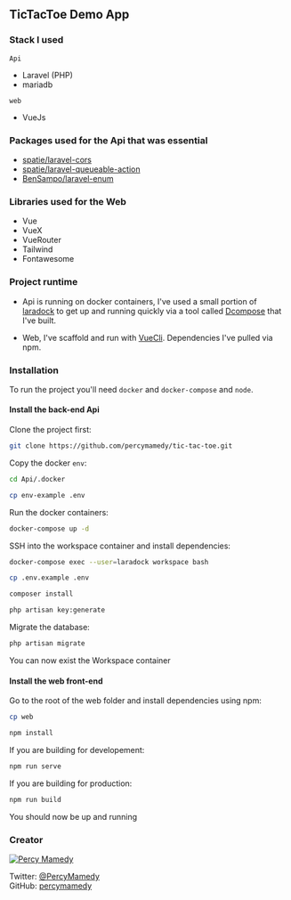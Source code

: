 ## TicTacToe Demo App

### Stack I used

``Api``
- Laravel (PHP)
- mariadb

```web```
- VueJs

### Packages used for the Api that was essential

- [spatie/laravel-cors](https://github.com/spatie/laravel-cors)
- [spatie/laravel-queueable-action](https://github.com/spatie/laravel-queueable-action)
- [BenSampo/laravel-enum](https://github.com/bensampo/laravel-enum)

### Libraries used for the Web

- Vue
- VueX
- VueRouter
- Tailwind
- Fontawesome

### Project runtime

- Api is running on docker containers, I've used a small portion 
of [laradock](https://github.com/LaraDock/laradock) to get up and running quickly via a tool
called [Dcompose](https://github.com/percymamedy/Dcompose) that I've built.

- Web, I've scaffold and run with [VueCli](https://cli.vuejs.org/). Dependencies I've pulled
via npm.

### Installation

To run the project you'll need ```docker``` and ```docker-compose``` and ```node```.

#### Install the back-end Api

Clone the project first:

```bash
git clone https://github.com/percymamedy/tic-tac-toe.git
```

Copy the docker ```env```:

```bash
cd Api/.docker
```

```bash
cp env-example .env
```

Run the docker containers:

```bash
docker-compose up -d
```

SSH into the workspace container and install dependencies:

```bash
docker-compose exec --user=laradock workspace bash
```

```bash
cp .env.example .env
```

```bash
composer install
```

```bash
php artisan key:generate
```

Migrate the database:

```bash
php artisan migrate
```

You can now exist the Workspace container

#### Install the web front-end

Go to the root of the web folder and install dependencies using npm:

```bash
cp web
```

```bash
npm install
```

If you are building for developement:

```bash
npm run serve
```

If you are building for production:

```bash
npm run build
```

You should now be up and running

### Creator
[![Percy Mamedy](https://img.shields.io/badge/Author-Percy%20Mamedy-orange.svg)](https://twitter.com/PercyMamedy)

Twitter: [@PercyMamedy](https://twitter.com/PercyMamedy)
<br/>
GitHub: [percymamedy](https://github.com/percymamedy)
